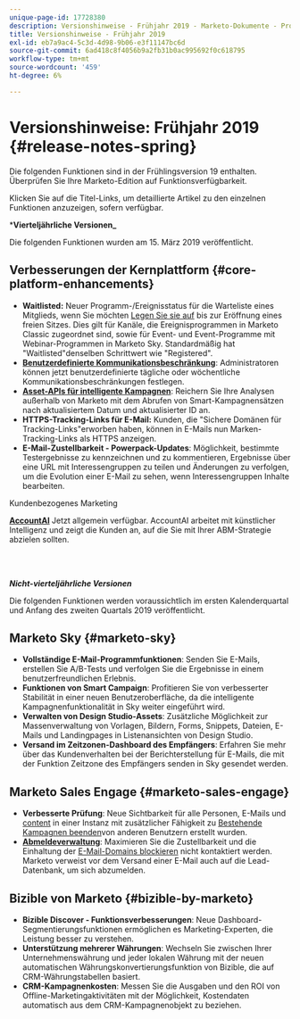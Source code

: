 ```yaml
---
unique-page-id: 17728380
description: Versionshinweise - Frühjahr 2019 - Marketo-Dokumente - Produktdokumentation
title: Versionshinweise - Frühjahr 2019
exl-id: eb7a9ac4-5c3d-4d98-9b06-e3f11147bc6d
source-git-commit: 6ad418c8f4056b9a2fb31b0ac995692f0c618795
workflow-type: tm+mt
source-wordcount: '459'
ht-degree: 6%

---
```


# Versionshinweise: Frühjahr 2019 {#release-notes-spring}

Die folgenden Funktionen sind in der Frühlingsversion 19 enthalten. Überprüfen Sie Ihre Marketo-Edition auf Funktionsverfügbarkeit.

Klicken Sie auf die Titel-Links, um detaillierte Artikel zu den einzelnen Funktionen anzuzeigen, sofern verfügbar.

***Vierteljährliche Versionen_**

Die folgenden Funktionen wurden am 15. März 2019 veröffentlicht.

## Verbesserungen der Kernplattform {#core-platform-enhancements}

* **Waitlisted:** Neuer Programm-/Ereignisstatus für die Warteliste eines Mitglieds, wenn Sie möchten [Legen Sie sie auf](/help/marketo/product-docs/core-marketo-concepts/smart-campaigns/program-flow-actions/change-program-status.md) bis zur Eröffnung eines freien Sitzes. Dies gilt für Kanäle, die Ereignisprogrammen in Marketo Classic zugeordnet sind, sowie für Event- und Event-Programme mit Webinar-Programmen in Marketo Sky. Standardmäßig hat &quot;Waitlisted&quot;denselben Schrittwert wie &quot;Registered&quot;.
* **[Benutzerdefinierte Kommunikationsbeschränkung](/help/marketo/product-docs/administration/email-setup/enable-communication-limits.md)**: Administratoren können jetzt benutzerdefinierte tägliche oder wöchentliche Kommunikationsbeschränkungen festlegen.
* **[Asset-APIs für intelligente Kampagnen](https://developers.marketo.com/rest-api/assets/smart-campaigns/)**: Reichern Sie Ihre Analysen außerhalb von Marketo mit dem Abrufen von Smart-Kampagnensätzen nach aktualisiertem Datum und aktualisierter ID an.
* **HTTPS-Tracking-Links für E-Mail:** Kunden, die &quot;Sichere Domänen für Tracking-Links&quot;erworben haben, können in E-Mails nun Marken-Tracking-Links als HTTPS anzeigen.
* **E-Mail-Zustellbarkeit - Powerpack-Updates**: Möglichkeit, bestimmte Testergebnisse zu kennzeichnen und zu kommentieren, Ergebnisse über eine URL mit Interessengruppen zu teilen und Änderungen zu verfolgen, um die Evolution einer E-Mail zu sehen, wenn Interessengruppen Inhalte bearbeiten.

Kundenbezogenes Marketing

**[AccountAI](/help/marketo/product-docs/target-account-management/account-profiling/account-profiling-ranking-and-tuning.md)** Jetzt allgemein verfügbar. AccountAI arbeitet mit künstlicher Intelligenz und zeigt die Kunden an, auf die Sie mit Ihrer ABM-Strategie abzielen sollten.

<br> 

**_Nicht-vierteljährliche Versionen_**

Die folgenden Funktionen werden voraussichtlich im ersten Kalenderquartal und Anfang des zweiten Quartals 2019 veröffentlicht.

## Marketo Sky {#marketo-sky}

* **Vollständige E-Mail-Programmfunktionen**: Senden Sie E-Mails, erstellen Sie A/B-Tests und verfolgen Sie die Ergebnisse in einem benutzerfreundlichen Erlebnis.
* **Funktionen von Smart Campaign**: Profitieren Sie von verbesserter Stabilität in einer neuen Benutzeroberfläche, da die intelligente Kampagnenfunktionalität in Sky weiter eingeführt wird.
* **Verwalten von Design Studio-Assets**: Zusätzliche Möglichkeit zur Massenverwaltung von Vorlagen, Bildern, Forms, Snippets, Dateien, E-Mails und Landingpages in Listenansichten von Design Studio.
* **Versand im Zeitzonen-Dashboard des Empfängers**: Erfahren Sie mehr über das Kundenverhalten bei der Berichterstellung für E-Mails, die mit der Funktion Zeitzone des Empfängers senden in Sky gesendet werden.

## Marketo Sales Engage {#marketo-sales-engage}

* **Verbesserte Prüfung**: Neue Sichtbarkeit für alle Personen, E-Mails und [content](/help/marketo/product-docs/marketo-sales-connect/templates/view-template-list-as-another-user.md) in einer Instanz mit zusätzlicher Fähigkeit zu [Bestehende Kampagnen beenden](/help/marketo/product-docs/marketo-sales-connect/campaigns/view-campaigns-list-as-another-user.md)von anderen Benutzern erstellt wurden.
* **[Abmeldeverwaltung](/help/marketo/product-docs/marketo-sales-connect/email/unsubscribes/marketo-unsubscribe-check.md)**: Maximieren Sie die Zustellbarkeit und die Einhaltung der [E-Mail-Domains blockieren](/help/marketo/product-docs/marketo-sales-connect/admin/blocked-domains.md) nicht kontaktiert werden. Marketo verweist vor dem Versand einer E-Mail auch auf die Lead-Datenbank, um sich abzumelden.

## Bizible von Marketo {#bizible-by-marketo}

* **Bizible Discover - Funktionsverbesserungen**: Neue Dashboard-Segmentierungsfunktionen ermöglichen es Marketing-Experten, die Leistung besser zu verstehen.
* **Unterstützung mehrerer Währungen**: Wechseln Sie zwischen Ihrer Unternehmenswährung und jeder lokalen Währung mit der neuen automatischen Währungskonvertierungsfunktion von Bizible, die auf CRM-Währungstabellen basiert.
* **CRM-Kampagnenkosten**: Messen Sie die Ausgaben und den ROI von Offline-Marketingaktivitäten mit der Möglichkeit, Kostendaten automatisch aus dem CRM-Kampagnenobjekt zu beziehen.
